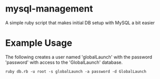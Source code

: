mysql-management
================

A simple ruby script that makes initial DB setup with MySQL a bit easier

Example Usage
================

The following creates a user named 'globalLaunch' with the password 'password' with access to the 'GlobalLaunch' database.

`ruby db.rb -u root -s globalLaunch -a password -d GlobalLaunch`
